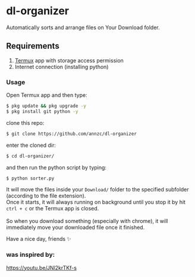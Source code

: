 # dl-organizer
<p>Automatically sorts and arrange files on Your Download folder.</p>

## Requirements
1. [Termux](https://play.google.com/store/apps/details?id=com.termux) app with storage access permission
2. Internet connection (installing python) 

### Usage
Open Termux app and then type:
```bash
$ pkg update && pkg upgrade -y
$ pkg install git python -y
```
clone this repo:
```bash
$ git clone https://github.com/annzc/dl-organizer
```
enter the cloned dir:
```bash
$ cd dl-organizer/ 
```
and then run the python script by typing:
```bash
$ python sorter.py
```
<p>It will move the files inside your <code>Download/</code> folder to the specified subfolder (according to the file extension).
<br>Once it starts, it will always running on background until you stop it by hit <code>ctrl + c</code> or the Termux app is closed. <br>
<br>So when you download something (especially with chrome), it will immediately move your downloaded file once it finished. </p>

Have a nice day, friends ✨

### was inspired by:
https://youtu.be/JNl2krTKf-s
